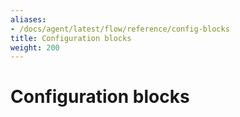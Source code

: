 ```yaml
---
aliases:
- /docs/agent/latest/flow/reference/config-blocks
title: Configuration blocks
weight: 200
---
```


# Configuration blocks
